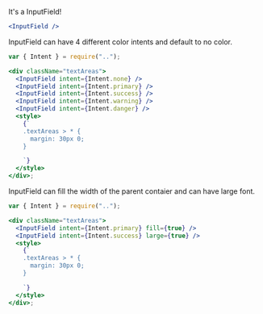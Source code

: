 It's a InputField!

```jsx
<InputField />
```

InputField can have 4 different color intents and default to no color.

```jsx
var { Intent } = require("..");

<div className="textAreas">
  <InputField intent={Intent.none} />
  <InputField intent={Intent.primary} />
  <InputField intent={Intent.success} />
  <InputField intent={Intent.warning} />
  <InputField intent={Intent.danger} />
  <style>
    {`
    .textAreas > * {
      margin: 30px 0;
    }

    `}
  </style>
</div>;
```

InputField can fill the width of the parent contaier and can have large font.

```jsx
var { Intent } = require("..");

<div className="textAreas">
  <InputField intent={Intent.primary} fill={true} />
  <InputField intent={Intent.success} large={true} />
  <style>
    {`
    .textAreas > * {
      margin: 30px 0;
    }

    `}
  </style>
</div>;
```
